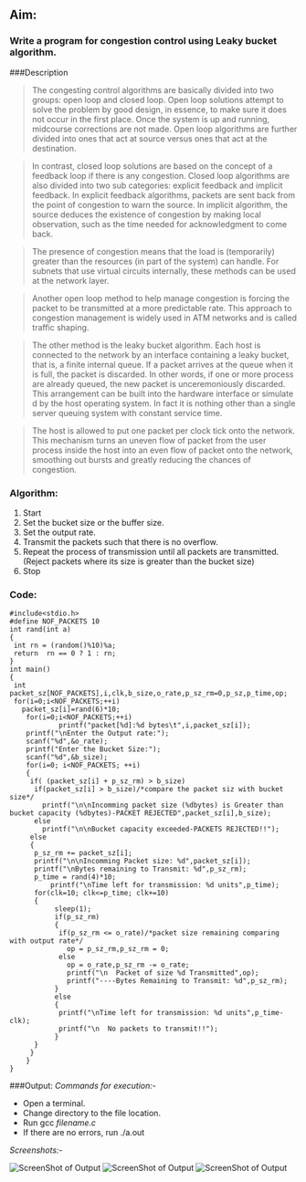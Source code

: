 ## Aim:
### Write a program for congestion control using Leaky bucket algorithm.

###Description

>The congesting control algorithms are basically divided into two groups: open loop and closed
loop. Open loop solutions attempt to solve the problem by good design, in essence, to make sure it
does not occur in the first place. Once the system is up and running, midcourse corrections are not
made. Open loop algorithms are further divided into ones that act at source versus ones that act at
the destination.

>In contrast, closed loop solutions are based on the concept of a feedback loop if there is any
congestion. Closed loop algorithms are also divided into two sub categories: explicit feedback and
implicit feedback. In explicit feedback algorithms, packets are sent back from the point of congestion
to warn the source. In implicit algorithm, the source deduces the existence of congestion by making
local observation, such as the time needed for acknowledgment to come back.

>The presence of congestion means that the load is (temporarily) greater than the resources (in
part of the system) can handle. For subnets that use virtual circuits internally, these methods can be
used at the network layer.

>Another open loop method to help manage congestion is forcing the packet to be transmitted at
a more predictable rate. This approach to congestion management is widely used in ATM networks
and is called traffic shaping.

>The other method is the leaky bucket algorithm. Each host is connected to the network by an interface containing a leaky bucket, that is, a finite internal queue. If a packet arrives at the queue when it is full, the packet is discarded. In other words, if one or more process are already queued, the new packet is unceremoniously discarded. This arrangement can be built into the hardware
interface or simulate d by the host operating system. In fact it is nothing other than a single server queuing system with constant service time.

>The host is allowed to put one packet per clock tick onto the network. This mechanism turns an
uneven flow of packet from the user process inside the host into an even flow of packet onto the
network, smoothing out bursts and greatly reducing the chances of congestion.

### Algorithm:
1. Start
2. Set the bucket size or the buffer size.
3. Set the output rate.
4. Transmit the packets such that there is no overflow. 
5. Repeat the process of transmission until all packets are transmitted. (Reject packets where its size is greater than the bucket size)
6. Stop

### Code:
    #include<stdio.h>
    #define NOF_PACKETS 10
    int rand(int a)
    {
     int rn = (random()%10)%a;
     return  rn == 0 ? 1 : rn;
    }
    int main()
    {
     int packet_sz[NOF_PACKETS],i,clk,b_size,o_rate,p_sz_rm=0,p_sz,p_time,op;
     for(i=0;i<NOF_PACKETS;++i)
       packet_sz[i]=rand(6)*10;
        for(i=0;i<NOF_PACKETS;++i)
                printf("packet[%d]:%d bytes\t",i,packet_sz[i]);
        printf("\nEnter the Output rate:");
        scanf("%d",&o_rate);
        printf("Enter the Bucket Size:");
        scanf("%d",&b_size);
        for(i=0; i<NOF_PACKETS; ++i)
        {
         if( (packet_sz[i] + p_sz_rm) > b_size)
		  if(packet_sz[i] > b_size)/*compare the packet siz with bucket size*/
			printf("\n\nIncomming packet size (%dbytes) is Greater than bucket capacity (%dbytes)-PACKET REJECTED",packet_sz[i],b_size);
		  else
			printf("\n\nBucket capacity exceeded-PACKETS REJECTED!!");
         else
         {
	 	  p_sz_rm += packet_sz[i];
	  	  printf("\n\nIncomming Packet size: %d",packet_sz[i]);
	  	  printf("\nBytes remaining to Transmit: %d",p_sz_rm);
	  	  p_time = rand(4)*10;
	     	  printf("\nTime left for transmission: %d units",p_time);
	  	  for(clk=10; clk<=p_time; clk+=10)
	  	  {
	    	   sleep(1);
	    	   if(p_sz_rm)
	    	   {
	     	    if(p_sz_rm <= o_rate)/*packet size remaining comparing with output rate*/
	       	      op = p_sz_rm,p_sz_rm = 0;
	     	    else
	       	      op = o_rate,p_sz_rm -= o_rate;
	       	      printf("\n  Packet of size %d Transmitted",op);
	       	      printf("----Bytes Remaining to Transmit: %d",p_sz_rm);
	    	   }
	    	   else
	    	   {
	       	    printf("\nTime left for transmission: %d units",p_time-clk);
		    	printf("\n  No packets to transmit!!");
	    	   }
		  }
         }
        }
    }

###Output:
*Commands for execution:-*

* Open a terminal.
* Change directory to the file location.
* Run gcc *filename.c*
* If there are no errors, run ./a.out

*Screenshots:-*
	
![ScreenShot of Output](leakybucket1.png) 
![ScreenShot of Output](leakybucket2.png)
![ScreenShot of Output](leakybucket3.png)



